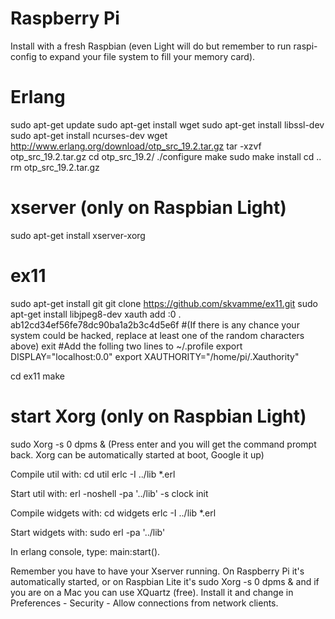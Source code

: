 <h1>Raspberry Pi</h1>

Install with a fresh Raspbian (even Light will do but remember to run raspi-config to expand your file system to fill your memory card).

# Erlang
sudo apt-get update
sudo apt-get install wget
sudo apt-get install libssl-dev
sudo apt-get install ncurses-dev
wget http://www.erlang.org/download/otp_src_19.2.tar.gz
tar -xzvf otp_src_19.2.tar.gz
cd otp_src_19.2/
./configure
make
sudo make install
cd ..
rm otp_src_19.2.tar.gz

# xserver (only on Raspbian Light)
sudo apt-get install xserver-xorg


# ex11
sudo apt-get install git
git clone https://github.com/skvamme/ex11.git
sudo apt-get install libjpeg8-dev
xauth
add :0 . ab12cd34ef56fe78dc90ba1a2b3c4d5e6f
#(If there is any chance your system could be hacked, replace at least one of the random characters above)
exit
#Add the folling two lines to ~/.profile
export DISPLAY="localhost:0.0"
export XAUTHORITY="/home/pi/.Xauthority"

cd ex11
make

# start Xorg (only on Raspbian Light)
sudo Xorg -s 0 dpms &
(Press enter and you will get the command prompt back. Xorg can be automatically started at boot, Google it up)


Compile util with:
cd util
erlc -I ../lib *.erl

Start util with:
erl -noshell -pa '../lib' -s clock init


Compile widgets with:
cd widgets
erlc -I ../lib *.erl

Start widgets with:
sudo erl -pa '../lib'

In erlang console, type:
main:start().


Remember you have to have your Xserver running. On Raspberry Pi it's automatically started, or on Raspbian Lite it's sudo Xorg -s 0 dpms & and if you are on a Mac you can use XQuartz (free). Install it and change in Preferences - Security - Allow connections from network clients.



